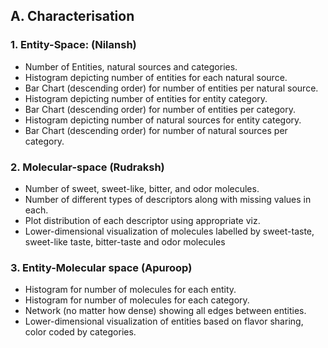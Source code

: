 ## A. Characterisation

### 1. Entity-Space: (Nilansh)
  * Number of Entities, natural sources and categories.
  * Histogram depicting number of entities for each natural source.
  * Bar Chart (descending order) for number of entities per natural source.
  * Histogram depicting number of entities for entity category.
  * Bar Chart (descending order) for number of entities per category.
  * Histogram depicting number of natural sources for entity category.
  * Bar Chart (descending order) for number of natural sources per category.
  
### 2. Molecular-space (Rudraksh)
  * Number of sweet, sweet-like, bitter, and odor molecules. 
  * Number of different types of descriptors along with missing values in each.
  * Plot distribution of each descriptor using appropriate viz.
  * Lower-dimensional visualization of molecules labelled by sweet-taste, sweet-like taste, bitter-taste and odor molecules
  
### 3. Entity-Molecular space (Apuroop)
 * Histogram for number of molecules for each entity.
 * Histogram for number of molecules for each category.
 * Network (no matter how dense) showing all edges between entities.
 * Lower-dimensional visualization of entities based on flavor sharing, color coded by categories.
